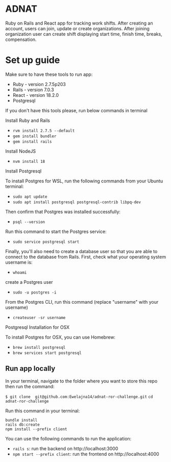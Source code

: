 # ADNAT 

Ruby on Rails and React app for tracking work shifts.
After creating an account, users can join, update or create organizations.
After joining organization user can create shift displaying start time, finish time, breaks, compensation.

# Set up guide

Make sure to have these tools to run app:

* Ruby - version 2.7.5p203
* Rails - version 7.0.3
* React - version 18.2.0 
* Postgresql

If you don't have this tools please, run below commands in terminal 

Install Ruby and Rails

* `rvm install 2.7.5 --default`
*  `gem install bundler`
*  `gem install rails`

Install NodeJS

* `nvm install 18`

Install Postgresql

To install Postgres for WSL, run the following commands from your Ubuntu terminal:
* `sudo apt update`
* `sudo apt install postgresql postgresql-contrib libpq-dev`

Then confirm that Postgres was installed successfully:
* `psql --version`

Run this command to start the Postgres service:
* `sudo service postgresql start`

Finally, you'll also need to create a database user so that you are able to connect to the database from Rails. First, check what your operating system username is:
* `whoami`

create a Postgres user
* `sudo -u postgres -i`

From the Postgres CLI, run this command (replace "username" with your username)
* `createuser -sr username`

Postgresql Installation for OSX

To install Postgres for OSX, you can use Homebrew:
* `brew install postgresql`
* `brew services start postgresql`

## Run app locally 

In your terminal, navigate to the folder where you want to store this repo then run the command:

`$ git clone  git@github.com:Ewelajna14/adnat-ror-challenge.git`
`cd adnat-ror-challenge`

Run this command in your terminal: 

```console
bundle install
rails db:create
npm install --prefix client
```

You can use the following commands to run the application:

* `rails s`: run the backend on http://localhost:3000
* `npm start --prefix client`: run the frontend on http://localhost:4000
